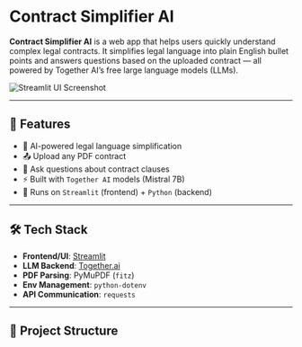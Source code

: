 # Contract Simplifier AI

**Contract Simplifier AI** is a web app that helps users quickly understand complex legal contracts. It simplifies legal language into plain English bullet points and answers questions based on the uploaded contract — all powered by Together AI’s free large language models (LLMs).

![Streamlit UI Screenshot](https://streamlit.io/images/brand/streamlit-logo-primary-colormark-darktext.png)

---

## 🚀 Features

- 🧠 AI-powered legal language simplification
- 📤 Upload any PDF contract
- 💬 Ask questions about contract clauses
- ⚡ Built with `Together AI` models (Mistral 7B)
- 🎯 Runs on `Streamlit` (frontend) + `Python` (backend)

---

## 🛠️ Tech Stack

- **Frontend/UI**: [Streamlit](https://streamlit.io)
- **LLM Backend**: [Together.ai](https://www.together.ai/)
- **PDF Parsing**: PyMuPDF (`fitz`)
- **Env Management**: `python-dotenv`
- **API Communication**: `requests`

---

## 📂 Project Structure

